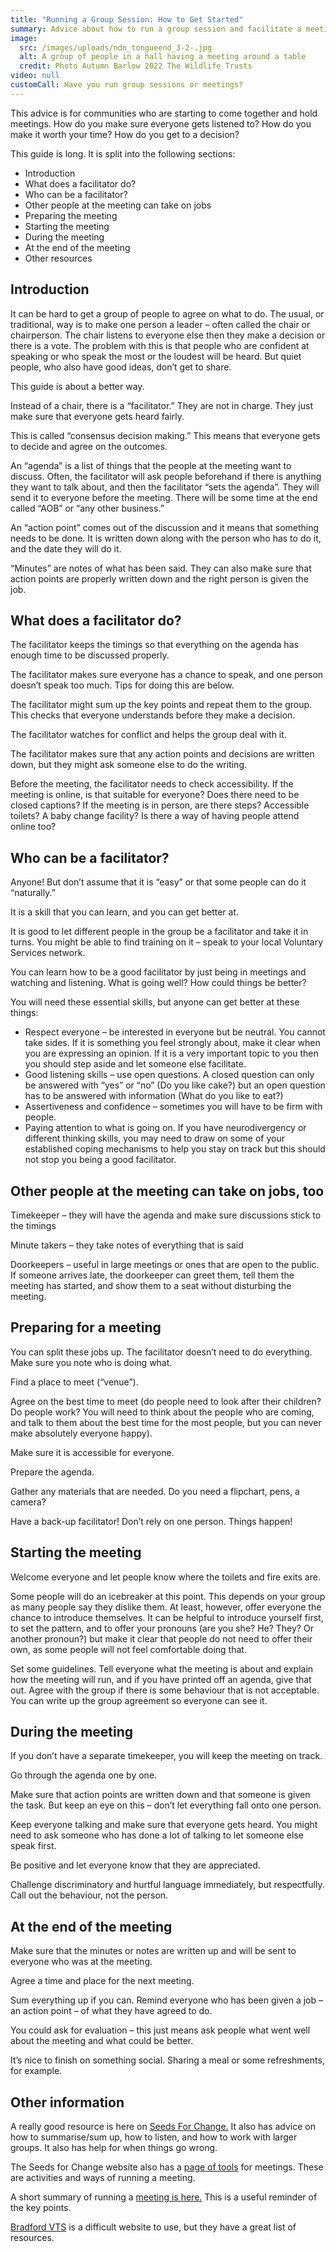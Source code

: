 ```yaml
---
title: "Running a Group Session: How to Get Started"
summary: Advice about how to run a group session and facilitate a meeting
image:
  src: /images/uploads/ndn_tongueend_3-2-.jpg
  alt: A group of people in a hall having a meeting around a table
  credit: Photo Autumn Barlow 2022 The Wildlife Trusts
video: null
customCall: Have you run group sessions or meetings?
---
```



This advice is for communities who are starting to come together and hold meetings. How do you make sure everyone gets listened to? How do you make it worth your time? How do you get to a decision?



This guide is long. It is split into the following sections:



* Introduction
* What does a facilitator do?
* Who can be a facilitator?
* Other people at the meeting can take on jobs
* Preparing the meeting
* Starting the meeting
* During the meeting
* At the end of the meeting
* Other resources



## Introduction



It can be hard to get a group of people to agree on what to do. The usual, or traditional, way is to make one person a leader – often called the chair or chairperson. The chair listens to everyone else then they make a decision or there is a vote. The problem with this is that people who are confident at speaking or who speak the most or the loudest will be heard. But quiet people, who also have good ideas, don’t get to share.



This guide is about a better way. 



Instead of a chair, there is a “facilitator.” They are not in charge. They just make sure that everyone gets heard fairly.



This is called “consensus decision making.” This means that everyone gets to decide and agree on the outcomes. 



An “agenda” is a list of things that the people at the meeting want to discuss. Often, the facilitator will ask people beforehand if there is anything they want to talk about, and then the facilitator “sets the agenda”. They will send it to everyone before the meeting. There will be some time at the end called “AOB” or “any other business.”



An “action point” comes out of the discussion and it means that something needs to be done. It is written down along with the person who has to do it, and the date they will do it.



“Minutes” are notes of what has been said. They can also make sure that action points are properly written down and the right person is given the job.



## What does a facilitator do?



The facilitator keeps the timings so that everything on the agenda has enough time to be discussed properly. 



The facilitator makes sure everyone has a chance to speak, and one person doesn’t speak too much. Tips for doing this are below.



The facilitator might sum up the key points and repeat them to the group. This checks that everyone understands before they make a decision.



The facilitator watches for conflict and helps the group deal with it.



The facilitator makes sure that any action points and decisions are written down, but they might ask someone else to do the writing.



Before the meeting, the facilitator needs to check accessibility. If the meeting is online, is that suitable for everyone? Does there need to be closed captions? If the meeting is in person, are there steps? Accessible toilets? A baby change facility? Is there a way of having people attend online too? 



## Who can be a facilitator?



Anyone! But don’t assume that it is “easy” or that some people can do it “naturally.”

It is a skill that you can learn, and you can get better at. 



It is good to let different people in the group be a facilitator and take it in turns. You might be able to find training on it – speak to your local Voluntary Services network.



You can learn how to be a good facilitator by just being in meetings and watching and listening. What is going well? How could things be better?



You will need these essential skills, but anyone can get better at these things:


* Respect everyone – be interested in everyone but be neutral. You cannot take sides. If it is something you feel strongly about, make it clear when you are expressing an opinion. If it is a very important topic to you then you should step aside and let someone else facilitate.
* Good listening skills – use open questions. A closed question can only be answered with “yes” or “no” (Do you like cake?) but an open question has to be answered with information (What do you like to eat?)
* Assertiveness and confidence – sometimes you will have to be firm with people.
* Paying attention to what is going on. If you have neurodivergency or different thinking skills, you may need to draw on some of your established coping mechanisms to help you stay on track but this should not stop you being a good facilitator.



## Other people at the meeting can take on jobs, too



Timekeeper – they will have the agenda and make sure discussions stick to the timings



Minute takers – they take notes of everything that is said



Doorkeepers – useful in large meetings or ones that are open to the public. If someone arrives late, the doorkeeper can greet them, tell them the meeting has started, and show them to a seat without disturbing the meeting.



## Preparing for a meeting



You can split these jobs up. The facilitator doesn’t need to do everything. Make sure you note who is doing what.



Find a place to meet (“venue”).



Agree on the best time to meet (do people need to look after their children? Do people work? You will need to think about the people who are coming, and talk to them about the best time for the most people, but you can never make absolutely everyone happy).



Make sure it is accessible for everyone.



Prepare the agenda.



Gather any materials that are needed. Do you need a flipchart, pens, a camera?



Have a back-up facilitator! Don’t rely on one person. Things happen!



## Starting the meeting



Welcome everyone and let people know where the toilets and fire exits are. 



Some people will do an icebreaker at this point. This depends on your group as many people say they dislike them. At least, however, offer everyone the chance to introduce themselves. It can be helpful to introduce yourself first, to set the pattern, and to offer your pronouns (are you she? He? They? Or another pronoun?) but make it clear that people do not need to offer their own, as some people will not feel comfortable doing that.



Set some guidelines. Tell everyone what the meeting is about and explain how the meeting will run, and if you have printed off an agenda, give that out. Agree with the group if there is some behaviour that is not acceptable. You can write up the group agreement so everyone can see it. 



## During the meeting



If you don’t have a separate timekeeper, you will keep the meeting on track.



Go through the agenda one by one.



Make sure that action points are written down and that someone is given the task. But keep an eye on this – don’t let everything fall onto one person.



Keep everyone talking and make sure that everyone gets heard. You might need to ask someone who has done a lot of talking to let someone else speak first.



Be positive and let everyone know that they are appreciated.



Challenge discriminatory and hurtful language immediately, but respectfully. Call out the behaviour, not the person. 



## At the end of the meeting



Make sure that the minutes or notes are written up and will be sent to everyone who was at the meeting.



Agree a time and place for the next meeting.



Sum everything up if you can. Remind everyone who has been given a job – an action point – of what they have agreed to do.



You could ask for evaluation – this just means ask people what went well about the meeting and what could be better.



It’s nice to finish on something social. Sharing a meal or some refreshments, for example.



## Other information



A really good resource is here on [Seeds For Change.](https://www.seedsforchange.org.uk/facilitationmeeting) It also has advice on how to summarise/sum up, how to listen, and how to work with larger groups. It also has help for when things go wrong.



The Seeds for Change website also has a [page of tools](https://www.seedsforchange.org.uk/tools) for meetings. These are activities and ways of running a meeting.



A short summary of running a [meeting is here.](https://www.ksl-training.co.uk/free-resources/facilitation-techniques/tips-for-facilitating-groups/) This is a useful reminder of the key points.



[Bradford VTS](https://www.bradfordvts.co.uk/teaching-learning/facilitating-groups/) is a difficult website to use, but they have a great list of resources.

